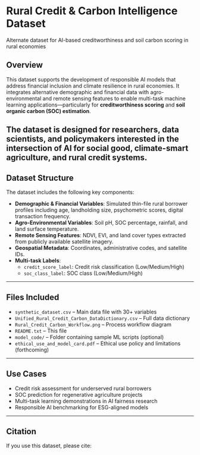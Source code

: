 # Rural Credit & Carbon Intelligence Dataset
Alternate dataset for AI-based creditworthiness and soil carbon scoring in rural economies
## Overview
This dataset supports the development of responsible AI models that address financial inclusion and climate resilience in rural economies. It integrates alternative demographic and financial data with agro-environmental and remote sensing features to enable multi-task machine learning applications—particularly for **creditworthiness scoring** and **soil organic carbon (SOC) estimation**.

The dataset is designed for researchers, data scientists, and policymakers interested in the intersection of **AI for social good**, **climate-smart agriculture**, and **rural credit systems**.
---

## Dataset Structure

The dataset includes the following key components:

- **Demographic & Financial Variables**: Simulated thin-file rural borrower profiles including age, landholding size, psychometric scores, digital transaction frequency.
- **Agro-Environmental Variables**: Soil pH, SOC percentage, rainfall, and land surface temperature.
- **Remote Sensing Features**: NDVI, EVI, and land cover types extracted from publicly available satellite imagery.
- **Geospatial Metadata**: Coordinates, administrative codes, and satellite IDs.
- **Multi-task Labels**: 
  - `credit_score_label`: Credit risk classification (Low/Medium/High)
  - `soc_class_label`: SOC class (Low/Medium/High)
---

## Files Included

- `synthetic_dataset.csv` – Main data file with 30+ variables
- `Unified_Rural_Credit_Carbon_DataDictionary.csv` – Full data dictionary
- `Rural_Credit_Carbon_Workflow.png` – Process workflow diagram
- `README.txt` – This file
- `model_code/` – Folder containing sample ML scripts (optional)
- `ethical_use_and_model_card.pdf` – Ethical use policy and limitations (forthcoming)
---

## Use Cases

- Credit risk assessment for underserved rural borrowers
- SOC prediction for regenerative agriculture projects
- Multi-task learning demonstrations in AI fairness research
- Responsible AI benchmarking for ESG-aligned models

---

## Citation

If you use this dataset, please cite:
